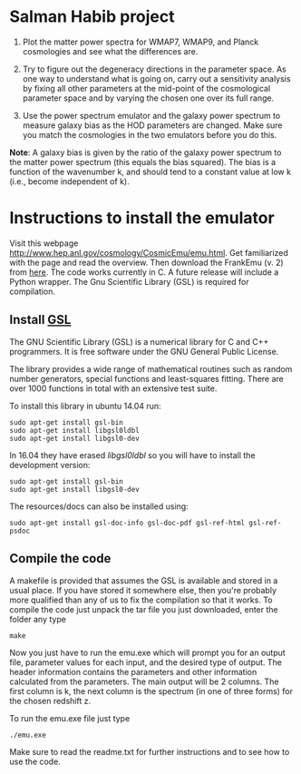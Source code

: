 # Salman Habib project

1. Plot the matter power spectra for WMAP7, WMAP9, and Planck cosmologies and see what the differences are.

2. Try to figure out the degeneracy directions in the parameter space. As one way to understand what is going on, carry out a sensitivity analysis by fixing all other parameters at the mid-point of the cosmological parameter space and by varying the chosen one over its full range.

3. Use the power spectrum emulator and the galaxy power spectrum to measure galaxy bias as the HOD parameters are changed. Make sure you match the cosmologies in the two emulators before you do this.

**Note**: A galaxy bias is given by the ratio of the galaxy power spectrum to the matter power spectrum (this equals the bias squared). The bias is a function of the wavenumber k, and should tend to a constant value at low k (i.e., become independent of k).

# Instructions to install the emulator

Visit this webpage http://www.hep.anl.gov/cosmology/CosmicEmu/emu.html. Get familiarized with the page and read the overview. 
Then download the FrankEmu (v. 2) from [here](http://www.hep.anl.gov/cosmology/CosmicEmu/CosmicEmu_v2.tar.gz). The code works currently in C. A future release will include a Python
wrapper. The Gnu Scientific Library (GSL) is required for compilation.

## Install [GSL](https://www.gnu.org/software/gsl/)

The GNU Scientific Library (GSL) is a numerical library for C and C++ programmers. It is free software under the GNU General Public License.

The library provides a wide range of mathematical routines such as random number generators, special functions and least-squares fitting. There are over 1000 functions in total with an extensive test suite.

To install this library in ubuntu 14.04 run:

```
sudo apt-get install gsl-bin
sudo apt-get install libgsl0ldbl
sudo apt-get install libgsl0-dev
```

In 16.04 they have erased *libgsl0ldbl* so you will have to install the development version:

```
sudo apt-get install gsl-bin
sudo apt-get install libgsl0-dev
```

The resources/docs can also be installed using: 

```
sudo apt-get install gsl-doc-info gsl-doc-pdf gsl-ref-html gsl-ref-psdoc
```

## Compile the code 

 A makefile is provided that assumes the GSL is 
available and stored in a usual place.  If you have stored it 
somewhere else, then you're probably more qualified than any of us to fix
the compilation so that it works. To compile the code just unpack the tar file you just downloaded, enter the 
folder any type 

```
make
```

Now you just have to run the emu.exe which will prompt you for an output file, parameter
values for each input, and the desired type of output.  The header
information contains the parameters and other information calculated
from the parameters.  The main output will be 2 columns. The first
column is k, the next column is the spectrum (in one of three forms)
for the chosen redshift z.

To run the emu.exe file just type 

```
./emu.exe
```

Make sure to read the readme.txt for further instructions and to see how to use the code.
